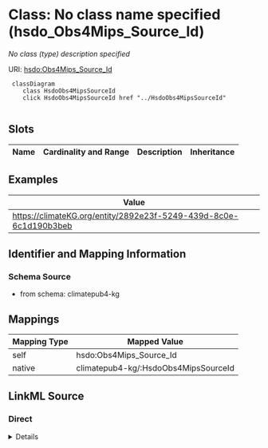 

# Class: No class name specified (hsdo_Obs4Mips_Source_Id)


_No class (type) description specified_





URI: [hsdo:Obs4Mips_Source_Id](http://schema.org/Obs4Mips_Source_Id)






```mermaid
 classDiagram
    class HsdoObs4MipsSourceId
    click HsdoObs4MipsSourceId href "../HsdoObs4MipsSourceId"
      
```




<!-- no inheritance hierarchy -->


## Slots

| Name | Cardinality and Range | Description | Inheritance |
| ---  | --- | --- | --- |










## Examples

| Value |
| --- |
| https://climateKG.org/entity/2892e23f-5249-439d-8c0e-6c1d190b3beb |


## Identifier and Mapping Information







### Schema Source


* from schema: climatepub4-kg




## Mappings

| Mapping Type | Mapped Value |
| ---  | ---  |
| self | hsdo:Obs4Mips_Source_Id |
| native | climatepub4-kg/:HsdoObs4MipsSourceId |







## LinkML Source

<!-- TODO: investigate https://stackoverflow.com/questions/37606292/how-to-create-tabbed-code-blocks-in-mkdocs-or-sphinx -->

### Direct

<details>
```yaml
name: hsdo_Obs4Mips_Source_Id
conforms_to: No schema conformance document specified
description: No class (type) description specified
title: No class name specified
notes:
- Class with 106 occurrences.
examples:
- value: https://climateKG.org/entity/2892e23f-5249-439d-8c0e-6c1d190b3beb
from_schema: climatepub4-kg
rank: 1000
class_uri: hsdo:Obs4Mips_Source_Id

```
</details>

### Induced

<details>
```yaml
name: hsdo_Obs4Mips_Source_Id
conforms_to: No schema conformance document specified
description: No class (type) description specified
title: No class name specified
notes:
- Class with 106 occurrences.
examples:
- value: https://climateKG.org/entity/2892e23f-5249-439d-8c0e-6c1d190b3beb
from_schema: climatepub4-kg
rank: 1000
class_uri: hsdo:Obs4Mips_Source_Id

```
</details>
